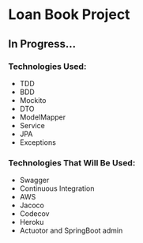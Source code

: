 <h1>Loan Book Project</h2>
<h2>In Progress...</h2>
<h3>Technologies Used: </h3>
<ul>
<li>TDD</li>
<li>BDD</li>
<li>Mockito</li>
<li>DTO</li>
<li>ModelMapper</li>
<li>Service</li>
<li>JPA</li>
<li>Exceptions</li>
</ul>
<h3>Technologies That Will Be Used: </h3>
<ul>
<li>Swagger</li>
<li>Continuous Integration</li>
<li>AWS</li>
<li>Jacoco</li>
<li>Codecov</li>
<li>Heroku</li>
<li>Actuotor and SpringBoot admin</li>
</ul>
